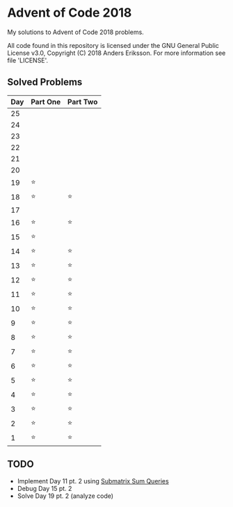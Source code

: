 # Advent of Code 2018
My solutions to Advent of Code 2018 problems.

All code found in this repository is licensed under the GNU General Public License v3.0, Copyright (C) 2018 Anders Eriksson. For more information see file 'LICENSE'.

## Solved Problems

|Day| Part One  | Part Two |
|---|---|---|
|25||
|24||
|23||
|22||
|21||
|20||
|19|⭐||
|18|⭐|⭐|
|17||
|16|⭐|⭐|
|15|⭐||
|14|⭐|⭐|
|13|⭐|⭐|
|12|⭐|⭐|
|11|⭐|⭐|
|10|⭐|⭐|
|9|⭐|⭐|
|8|⭐|⭐|
|7|⭐|⭐|
|6|⭐|⭐|
|5|⭐|⭐|
|4|⭐|⭐|
|3|⭐|⭐|
|2|⭐|⭐|
|1|⭐|⭐|


## TODO
* Implement Day 11 pt. 2 using [Submatrix Sum Queries](https://www.geeksforgeeks.org/submatrix-sum-queries/)
* Debug Day 15 pt. 2
* Solve Day 19 pt. 2 (analyze code)
